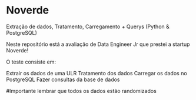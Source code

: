 # Noverde
Extração de dados, Tratamento, Carregamento + Querys (Python &amp; PostgreSQL)

Neste repositório está a avaliação de Data Engineer Jr que prestei a startup Noverde!

O teste consiste em:

Extrair os dados de uma ULR
Tratamento dos dados
Carregar os dados no PostgreSQL
Fazer consultas da base de dados

#Importante lembrar que todos os dados estão randomizados
